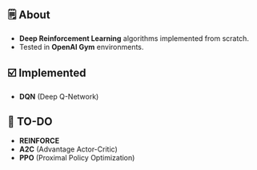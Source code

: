 ## 🗒 About

- **Deep Reinforcement Learning** algorithms implemented from scratch.
- Tested in **OpenAI Gym** environments.

## ☑️ Implemented

- **DQN** (Deep Q-Network)

## 📝 TO-DO

- **REINFORCE**
- **A2C** (Advantage Actor-Critic)
- **PPO** (Proximal Policy Optimization)
